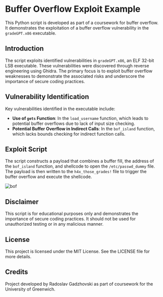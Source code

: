 
# Buffer Overflow Exploit Example

This Python script is developed as part of a coursework for buffer overflow. It demonstrates the exploitation of a buffer overflow vulnerability in the `gradeGPT.x86` executable.

## Introduction

The script exploits identified vulnerabilities in `gradeGPT.x86`, an ELF 32-bit LSB executable. These vulnerabilities were discovered through reverse engineering using Ghidra. The primary focus is to exploit buffer overflow weaknesses to demonstrate the associated risks and underscore the importance of secure coding practices.

## Vulnerability Identification

Key vulnerabilities identified in the executable include:

- **Use of `gets` Function**: In the `load_username` function, which leads to potential buffer overflows due to lack of input size checking.
- **Potential Buffer Overflow in Indirect Calls**: In the `bof_island` function, which lacks bounds checking for indirect function calls.

## Exploit Script

The script constructs a payload that combines a buffer fill, the address of the `bof_island` function, and shellcode to open the `/etc/passwd_dummy` file. The payload is then written to the `h4x_those_grades!` file to trigger the buffer overflow and execute the shellcode.

![bof](https://github.com/Gadzhovski/BufferOverflowExample/assets/93713208/96844144-fa86-4329-9f43-e0012d9448a0)

## Disclaimer

This script is for educational purposes only and demonstrates the importance of secure coding practices. It should not be used for unauthorized testing or in any malicious manner.

## License

This project is licensed under the MIT License. See the LICENSE file for more details.

## Credits

Project developed by Radoslav Gadzhovski as part of coursework for the University of Greenwich.
